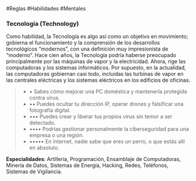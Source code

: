 #Reglas #Habilidades #Mentales

### Tecnología (Technology)

Como habilidad, la Tecnología es algo así como un objetivo en movimiento; gobierna el funcionamiento y la comprensión de los desarrollos tecnológicos “modernos”, con una definición muy impresionista de “moderno”. Hace cien años, la Tecnología podría haberse preocupado principalmente por las máquinas de vapor y la electricidad. Ahora, rige las computadoras y los sistemas informáticos. Por supuesto, en la actualidad, las computadoras gobiernan casi todo, incluidas las turbinas de vapor en las centrales eléctricas y los sistemas eléctricos en los edificios de oficinas.

> - • Sabes cómo mejorar una PC doméstica y mantenerla protegida contra virus.
> - •• Puedes ocultar tu dirección IP, operar drones y falsificar una fotografía digital.
> - ••• Puedes crear y liberar tus propios virus sin temor a ser detectado.
> - •••• Podrías gestionar personalmente la ciberseguridad para una empresa o una región.
> - ••••• En internet, nadie sabe que eres un perro, o que estás allí en absoluto.

**Especialidades**: Artillería, Programación, Ensamblaje de Computadoras, Minería de Datos, Sistemas de Energía, Hacking, Redes, Teléfonos, Sistemas de Vigilancia.